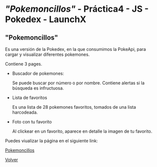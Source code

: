 # ***"Pokemoncillos"*** - Práctica4 - JS - Pokedex - LaunchX

## "Pokemoncillos"

Es una versión de la Pokedex, en la que consumimos la PokeApi, para cargar y visualizar diferentes pokemones.

Contiene 3 pages.
 - Buscador de pokemones:
  
      Se puede buscar por número o por nombre. Contiene alertas si la búsqueda es infructuosa.
      
 - Lista de favoritos
 
      Es una lista de 28 pokemones favoritos, tomados de una lista harcodeada.
 
 - Foto con tu favorito
 
      Al clickear en un favorito, aparece en detalle la imagen de tu favorito.
      
 Puedes viualizar la página en el siguiente link:
 
 [Pokemoncillos](https://pokemoncillos.netlify.app/)

[Volver](../README.md)
